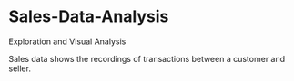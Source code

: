 # Sales-Data-Analysis
Exploration and Visual Analysis

Sales data shows the recordings of transactions between a customer and seller. 
